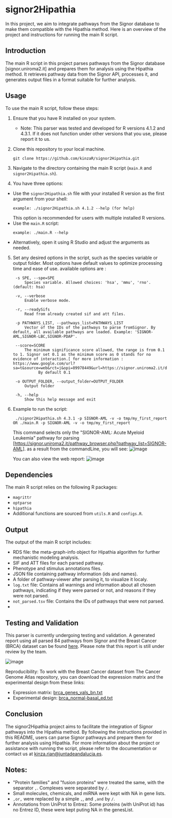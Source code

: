 # signor2Hipathia
In this project, we aim to integrate pathways from the Signor database to make them compatible with the Hipathia method. 
Here is an overview of the project and instructions for running the main R script.

## Introduction

The main R script in this project parses pathways from the Signor database [signor.uniroma2.it] and prepares them for analysis using the Hipathia method. 
It retrieves pathway data from the Signor API, processes it, and generates output files in a format suitable for further analysis.

## Usage

To use the main R script, follow these steps:

1. Ensure that you have R installed on your system.
   - Note: This parser was tested and developed for R versions 4.1.2 and 4.3.1. If it does not function under other versions that you use, please report it to us.
2. Clone this repository to your local machine.
   ```
   git clone https://github.com/kinzaR/signor2Hipathia.git
   ```

3. Navigate to the directory containing the main R script (`main.R` and `signor2Hipathia.sh`).
4. You have three options:
- Use the `signor2Hipathia.sh` file with your installed R version as the first argument from your shell:
  ```
  example: ./signor2Hipathia.sh 4.1.2 --help (for help)
  ```
  This option is recommended for users with multiple installed R versions.
- Use the `main.R` script:
  ```
  example: ./main.R --help
  ```
- Alternatively, open it using R Studio and adjust the arguments as needed.

5. Set any desired options in the script, such as the species variable or output folder. Most options have default values to optimize processing time and ease of use.
   available options are :
   ```
	-s SPE, --spe=SPE
		Species variable. Allowed choices: 'hsa', 'mmu', 'rno'. (default: hsa)

	-v, --verbose
		Enable verbose mode.

	-r, --readySifs
		Read from already created sif and att files.

	-p PATHWAYS_LIST, --pathways_list=PATHWAYS_LIST
		Vector of the IDs of the pathways to parse fromSignor. By default, all available pathways are loaded. Example: 'SIGNOR-AML,SIGNOR-LBC,SIGNOR-PDAP'.

	--score=SCORE
		The minimum significance score allowed, the range is from 0.1 to 1. Signor set 0.1 as the minimum score as 0 stands for no evidence of interaction.[ for more information : https://www.google.com/url?sa=t&source=web&rct=j&opi=89978449&url=https://signor.uniroma2.it/documentation/SIGNOR_3_score_Documentation_final.docx&ved=2ahUKEwim0JGkkI2GAxX1YPEDHRT8BKIQFnoECBoQAQ&usg=AOvVaw2y_b2VjYMFJgoA3BilRe95]
              By default 0.1

	-o OUTPUT_FOLDER, --output_folder=OUTPUT_FOLDER
		Output folder

	-h, --help
		Show this help message and exit
   ```
6. Example to run the script:
   ```
    ./signor2Hipathia.sh 4.3.1 -p SIGNOR-AML -v -o tmp/my_first_report OR ./main.R -p SIGNOR-AML -v -o tmp/my_first_report
   ```
   This command selects only the "SIGNOR-AML: Acute Myeloid Leukemia" pathway for parsing [https://signor.uniroma2.it/pathway_browser.php?pathway_list=SIGNOR-AML]. as a result from the commandLine, you will see:
    ![image](https://github.com/kinzaR/signor2Hipathia/assets/12510444/c41df08d-a5ba-4f0d-ab16-1d1a7871863a)

   You can also view the web report:
   ![image](https://github.com/kinzaR/signor2Hipathia/assets/12510444/b1be3af5-c7d9-4478-98ac-3b575ce5a87b)
   

## Dependencies

The main R script relies on the following R packages:

- `magrittr`
- `optparse`
- `hipathia`
- Additional functions are sourced from `utils.R` and `configs.R`.

## Output

The output of the main R script includes:

- RDS file: the meta-graph-info object for Hipathia algorithm for further mechanistic modeling analysis.
- SIF and ATT files for each parsed pathway.
- Phenotype and stimulus annotations files.
- JSON file containing pathway information (ids and names).
- A folder of pathway-viewer after parsing it, to visualize it localy.
- `log.txt` file: Contains all warnings and information about all chosen pathways, indicating if they were parsed or not, and reasons if they were not parsed.
- `not_parsed.tsv` file: Contains the IDs of pathways that were not parsed.
- 
## Testing and Validation

This parser is currently undergoing testing and validation. A generated report using all parsed 84 pathways from Signor and the Breast Cancer (BRCA) dataset can be found [here](http://hipathia.babelomics.org/signor_tests/pathway-viewer/). Please note that this report is still under review by the team.

![image](https://github.com/kinzaR/signor2Hipathia/assets/12510444/442cece7-6748-414e-a7d2-09bc5eba1746)


Reproducibility: To work with the Breast Cancer dataset from The Cancer Genome Atlas repository, you can download the expression matrix and the experimental design from these links:

- Expression matrix: [brca_genes_vals_bn.txt](https://github.com/kinzaR/signor2Hipathia/blob/main/files/data/brca_genes_vals_bn.txt)
- Experimental design: [brca_normal-basal_ed.txt](https://github.com/kinzaR/signor2Hipathia/blob/main/files/data/brca_normal-basal_ed.txt)

## Conclusion
The signor2Hipathia project aims to facilitate the integration of Signor pathways into the Hipathia method. By following the instructions provided in this README, users can parse Signor pathways and prepare them for further analysis using Hipathia.
For more information about the project or assistance with running the script, please refer to the documentation or contact us at kinza.rian@juntadeandalucia.es.

## Notes:

- "Protein families" and "fusion proteins" were treated the same, with the separator `,`.
  Complexes were separated by `/`.
- Small molecules, chemicals, and miRNA were kept with NA in gene lists.
- `,or,` were replaced by a simple `,`, and `,and` by `/`.
- Annotations from UniProt to Entrez: Some proteins (with UniProt id) has no Entrez ID, these were kept puting NA in the genesList.
